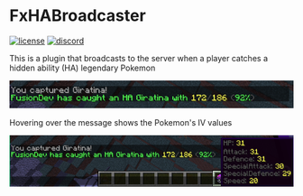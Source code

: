 # FxHABroadcaster
[![license](https://img.shields.io/github/license/BrendonCurmi/FxHABroadcaster)](https://github.com/BrendonCurmi/FxHABroadcaster/blob/master/LICENSE)
[![discord](https://discordapp.com/api/guilds/699764448155533404/widget.png)](https://discord.gg/VFNTycm)

This is a plugin that broadcasts to the server when a player catches a hidden ability (HA) legendary Pokemon

<img src="https://raw.githubusercontent.com/BrendonCurmi/FxHABroadcaster/assets/img1.png">

Hovering over the message shows the Pokemon's IV values

<img src="https://raw.githubusercontent.com/BrendonCurmi/FxHABroadcaster/assets/img2.png">
